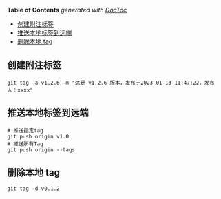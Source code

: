 <!-- START doctoc generated TOC please keep comment here to allow auto update -->
<!-- DON'T EDIT THIS SECTION, INSTEAD RE-RUN doctoc TO UPDATE -->
**Table of Contents**  *generated with [DocToc](https://github.com/thlorenz/doctoc)*

- [创建附注标签](#%E5%88%9B%E5%BB%BA%E9%99%84%E6%B3%A8%E6%A0%87%E7%AD%BE)
- [推送本地标签到远端](#%E6%8E%A8%E9%80%81%E6%9C%AC%E5%9C%B0%E6%A0%87%E7%AD%BE%E5%88%B0%E8%BF%9C%E7%AB%AF)
- [删除本地 tag](#%E5%88%A0%E9%99%A4%E6%9C%AC%E5%9C%B0-tag)

<!-- END doctoc generated TOC please keep comment here to allow auto update -->

## 创建附注标签

```shell
git tag -a v1.2.6 -m "这是 v1.2.6 版本，发布于2023-01-13 11:47:22，发布人：xxxx"
```

## 推送本地标签到远端

```shell
# 推送指定tag
git push origin v1.0
# 推送所有Tag
git push origin --tags
```

## 删除本地 tag

```shell
git tag -d v0.1.2
```
